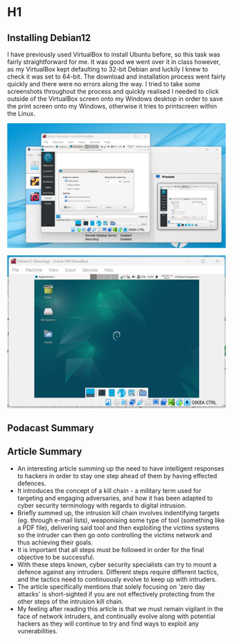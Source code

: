 # H1

## Installing Debian12

I have previously used VirtualBox to install Ubuntu before, so this task was fairly straightforward for me. It was good we went over it in class however, as my VirtualBox kept defaulting to 32-bit Debian and luckily I knew to check it was set to 64-bit.
The download and installation process went fairly quickly and there were no errors along the way. 
I tried to take some screenshots throughout the process and quickly realised I needed to click outside of the VirtualBox screen onto my Windows desktop in order to save the print screen onto my Windows, otherwise it tries to printscreen within the Linux.

![Trying to screenshot in Debian](https://github.com/chelsea-12/chelseaexamples/blob/main/Screenshot%202024-01-15%20201900.png)

![Finished installation](https://github.com/chelsea-12/chelseaexamples/blob/main/Screenshot%202024-01-15%20202914.png)

## Podacast Summary


## Article Summary

- An interesting article summing up the need to have intelligent responses to hackers in order to stay one step ahead of them by having effected defences.
- It introduces the concept of a kill chain - a military term used for targeting and engaging adversaries, and how it has been adapted to cyber security terminology with regards to digital intrusion.
- Briefly summed up, the intrusion kill chain involves indentifying targets (eg. through e-mail lists), weaponising some type of tool (something like a PDF file), delivering said tool and then exploiting the victims systems so the intruder can then go onto controlling the victims network and thus achieving their goals.
- It is important that all steps must be followed in order for the final objective to be successful.
- With these steps known, cyber security specialists can try to mount a defence against any intruders. Different steps require different tactics, and the tactics need to continuously evolve to keep up with intruders.
- The article specifically mentions that solely focusing on 'zero day attacks' is short-sighted if you are not effectively protecting from the other steps of the intrusion kill chain.
- My feeling after reading this article is that we must remain vigilant in the face of network intruders, and continually evolve along with potential hackers as they will continue to try and find ways to exploit any vunerabilities. 
